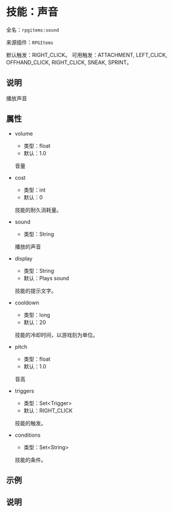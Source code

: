 # 技能：声音

<!-- 本文件是通过游戏内 `/rpgitem gen-wiki` 命令生成的。 -->
<!-- 请只在对应的 "beginCustomXXXX" 与 "endCustomXXXX" 间编辑。  -->
<!-- 如果您想修改技能或其属性的描述， -->
<!-- 请修改 "resources/lang/zh_CN.yml" 中对应的项。 -->

全名：`rpgitems:sound`

来源插件：`RPGItems`

默认触发：RIGHT_CLICK。
可用触发：ATTACHMENT, LEFT_CLICK, OFFHAND_CLICK, RIGHT_CLICK, SNEAK, SPRINT。

<!-- beginCustomHeader -->
<!-- endCustomHeader -->

## 说明

播放声音
<!-- beginCustomDescription -->
<!-- endCustomDescription -->

## 属性

* volume

  * 类型：float
  * 默认：1.0

  音量

* cost

  * 类型：int
  * 默认：0

  技能的耐久消耗量。

* sound

  * 类型：String

  播放的声音

* display

  * 类型：String
  * 默认：Plays sound

  技能的提示文字。

* cooldown

  * 类型：long
  * 默认：20

  技能的冷却时间，以游戏刻为单位。

* pitch

  * 类型：float
  * 默认：1.0

  音高

* triggers

  * 类型：Set&lt;Trigger&gt;
  * 默认：RIGHT_CLICK

  技能的触发。

* conditions

  * 类型：Set&lt;String&gt;

  技能的条件。

<!-- beginCustomProperties -->
<!-- endCustomProperties -->

## 示例

<!-- beginCustomExample -->
<!-- endCustomExample -->

## 说明

<!-- beginCustomNote -->
<!-- endCustomNote -->